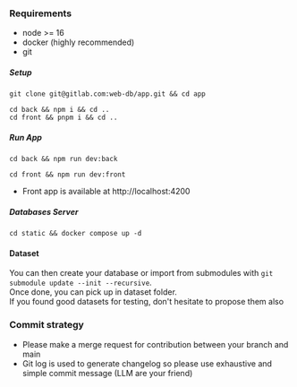 ### Requirements

- node >= 16
- docker (highly recommended)
- git

##### Setup

```
git clone git@gitlab.com:web-db/app.git && cd app

cd back && npm i && cd ..
cd front && pnpm i && cd ..
```

##### Run App

```
cd back && npm run dev:back
```

```
cd front && npm run dev:front
```

- Front app is available at http://localhost:4200

##### Databases Server

```
cd static && docker compose up -d
```

#### Dataset

You can then create your database or import from submodules with
``` git submodule update --init --recursive ```.<br>
Once done, you can pick up in dataset folder.<br>
If you found good datasets for testing, don't hesitate to propose them also

### Commit strategy

- Please make a merge request for contribution between your branch and main
- Git log is used to generate changelog so please use exhaustive and simple commit message (LLM are your friend)
